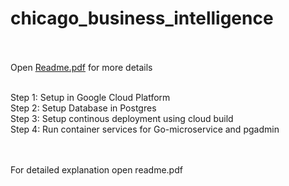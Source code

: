 # chicago_business_intelligence<br><br>

Open [Readme.pdf](https://github.com/pateldivyesh12/chicago_business_intelligence/blob/main/Readme.pdf) for more details<br><br>

Step 1: Setup in Google Cloud Platform<br>
Step 2: Setup Database in Postgres<br>
Step 3: Setup continous deployment using cloud build<br>
Step 4: Run container services for Go-microservice and pgadmin<br>

<br><br>
For detailed explanation open readme.pdf
